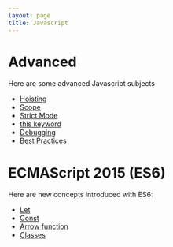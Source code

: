 ```yaml
---
layout: page
title: Javascript
---
```


# Advanced

Here are some advanced Javascript subjects

- [Hoisting](https://www.w3schools.com/js/js_hoisting.asp)
- [Scope](https://www.w3schools.com/js/js_scope.asp)
- [Strict Mode](https://www.w3schools.com/js/js_strict.asp)
- [this keyword](https://www.w3schools.com/js/js_this.asp)
- [Debugging](https://www.w3schools.com/js/js_debugging.asp)
- [Best Practices](https://www.w3schools.com/js/js_best_practices.asp)

# ECMAScript 2015 (ES6)

Here are new concepts introduced with ES6:

- [Let](https://www.w3schools.com/js/js_let.asp)
- [Const](https://www.w3schools.com/js/js_const.asp)
- [Arrow function](https://www.w3schools.com/js/js_arrow_function.asp)
- [Classes](https://www.w3schools.com/js/js_classes.asp)
